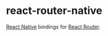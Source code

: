 # react-router-native

[React Native](http://facebook.github.io/react-native) bindings for [React Router](https://www.npmjs.com/package/react-router).
